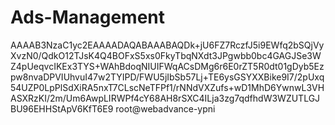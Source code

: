 # Ads-Management

AAAAB3NzaC1yc2EAAAADAQABAAABAQDk+jU6FZ7RczfJ5i9EWfq2bSQjVyXvzN0/QdkO12TJsK4Q4BOFxS5xs0FkyTbqNXdt3JPgwbb0bc4GAGJSe3WZ4pUeqvcIKEx3TYS+WAhBdoqNIUIFWqACsDMg6r6E0rZT5R0dt01gDyb5Ezpw8nvaDPVIUhvuI47w2TYIPD/FWU5jIbSb57Lj+TE6ysGSYXXBike9I7/2pUxq54UZP0LpPlSdXiRA5nxT7CLscNeTFPf1/rNNdVXZufs+wD1MhD6YwnwL3VHASXRzKI/2m/Um6AwpLIRWPf4cY68AH8rSXC4ILja3zg7qdfhdW3WZUTLGJBU96EHHStApV6KfT6E9 root@webadvance-ypni
